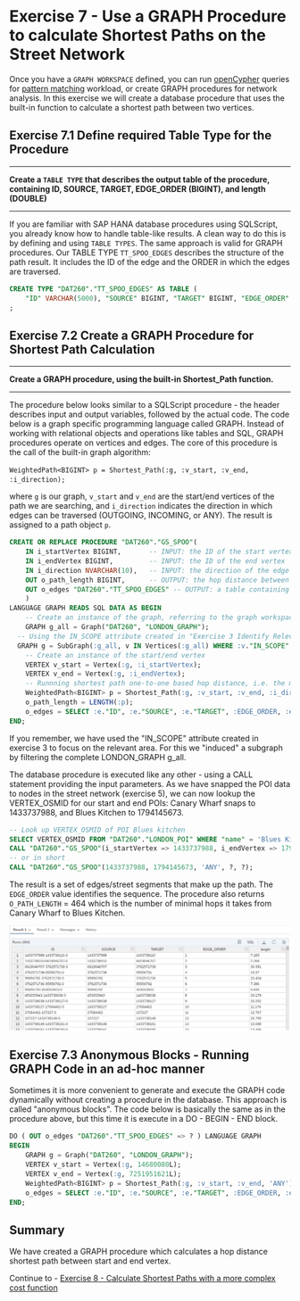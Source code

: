 # Exercise 7 - Use a GRAPH Procedure to calculate Shortest Paths on the Street Network
Once you have a `GRAPH WORKSPACE` defined, you can run [openCypher](https://www.opencypher.org/) queries for [pattern matching](https://help.sap.com/viewer/11afa2e60a5f4192a381df30f94863f9/2020_03_QRC/en-US/4c3ee700e7a8458baed3f1141d9380f3.html) workload, or create GRAPH procedures for network analysis. In this exercise we will create a database procedure that uses the built-in function to calculate a shortest path between two vertices.

## Exercise 7.1 Define required Table Type for the Procedure <a name="subex2"></a>
---
**Create a `TABLE TYPE` that describes the output table of the procedure, containing ID, SOURCE, TARGET, EDGE_ORDER (BIGINT), and length (DOUBLE)**

---
If you are familiar with SAP HANA database procedures using SQLScript, you already know how to handle table-like results. A clean way to do this is by defining and using `TABLE TYPES`. The same approach is valid for GRAPH procedures. Our TABLE TYPE `TT_SPOO_EDGES` describes the structure of the path result. It includes the ID of the edge and the ORDER in which the edges are traversed.

```sql
CREATE TYPE "DAT260"."TT_SPOO_EDGES" AS TABLE (
    "ID" VARCHAR(5000), "SOURCE" BIGINT, "TARGET" BIGINT, "EDGE_ORDER" BIGINT, "length" DOUBLE)
;
```

## Exercise 7.2 Create a GRAPH Procedure for Shortest Path Calculation <a name="subex2"></a>
---
**Create a GRAPH procedure, using the built-in Shortest_Path function.**

---
The procedure below looks similar to a SQLScript procedure - the header describes input and output variables, followed by the actual code. The code below is a graph specific programming language called GRAPH. Instead of working with relational objects and operations like tables and SQL, GRAPH procedures operate on vertices and edges. The core of this procedure is the call of the built-in graph algorithm:

`WeightedPath<BIGINT> p = Shortest_Path(:g, :v_start, :v_end, :i_direction);`

where `g` is our graph, `v_start` and `v_end` are the start/end vertices of the path we are searching, and `i_direction` indicates the direction in which edges can be traversed (OUTGOING, INCOMING, or ANY). The result is assigned to a path object `p`.

```sql
CREATE OR REPLACE PROCEDURE "DAT260"."GS_SPOO"(
	IN i_startVertex BIGINT,       -- INPUT: the ID of the start vertex
	IN i_endVertex BIGINT,         -- INPUT: the ID of the end vertex
	IN i_direction NVARCHAR(10),   -- INPUT: the direction of the edge traversal: OUTGOING (default), INCOMING, ANY
	OUT o_path_length BIGINT,      -- OUTPUT: the hop distance between start and end
	OUT o_edges "DAT260"."TT_SPOO_EDGES" -- OUTPUT: a table containing the edges that make up a shortest path between start and end
	)
LANGUAGE GRAPH READS SQL DATA AS BEGIN
	-- Create an instance of the graph, referring to the graph workspace object
	GRAPH g_all = Graph("DAT260", "LONDON_GRAPH");
  -- Using the IN_SCOPE attribute created in "Exercise 3 Identify Relevant Area for Transportation Network" to narrow down the search scope
  GRAPH g = SubGraph(:g_all, v IN Vertices(:g_all) WHERE :v."IN_SCOPE" == 1);
	-- Create an instance of the start/end vertex
	VERTEX v_start = Vertex(:g, :i_startVertex);
	VERTEX v_end = Vertex(:g, :i_endVertex);
	-- Runnning shortest path one-to-one based hop distance, i.e. the minimum number of edges between start and end
	WeightedPath<BIGINT> p = Shortest_Path(:g, :v_start, :v_end, :i_direction);
	o_path_length = LENGTH(:p);
	o_edges = SELECT :e."ID", :e."SOURCE", :e."TARGET", :EDGE_ORDER, :e."length" FOREACH e IN Edges(:p) WITH ORDINALITY AS EDGE_ORDER;
END;
```
If you remember, we have used the "IN_SCOPE" attribute created in exercise 3 to focus on the relevant area. For this we "induced" a subgraph by filtering the complete LONDON_GRAPH g_all.

The database procedure is executed like any other - using a CALL statement providing the input parameters. As we have snapped the POI data to nodes in the street network (exercise 5), we can now lookup the VERTEX_OSMID for our start and end POIs: Canary Wharf snaps to 1433737988, and Blues Kitchen to 1794145673.

```sql
-- Look up VERTEX_OSMID of POI Blues kitchen
SELECT VERTEX_OSMID FROM "DAT260"."LONDON_POI" WHERE "name" = 'Blues Kitchen' AND "osmid" = 6274057185;
CALL "DAT260"."GS_SPOO"(i_startVertex => 1433737988, i_endVertex => 1794145673, i_direction => 'ANY', o_path_length => ?, o_edges => ?);
-- or in short
CALL "DAT260"."GS_SPOO"(1433737988, 1794145673, 'ANY', ?, ?);
```
The result is a set of edges/street segments that make up the path. The `EDGE_ORDER` value identifies the sequence. The procedure also returns `O_PATH_LENGTH` = 464 which is the number of minimal hops it takes from Canary Wharf to Blues Kitchen.

![](images/SPOO.png)

## Exercise 7.3 Anonymous Blocks - Running GRAPH Code in an ad-hoc manner <a name="subex3"></a>

Sometimes it is more convenient to generate and execute the GRAPH code dynamically without creating a procedure in the database. This approach is called "anonymous blocks". The code below is basically the same as in the procedure above, but this time it is execute in a DO - BEGIN - END block.
```sql
DO ( OUT o_edges "DAT260"."TT_SPOO_EDGES" => ? ) LANGUAGE GRAPH
BEGIN
	GRAPH g = Graph("DAT260", "LONDON_GRAPH");
	VERTEX v_start = Vertex(:g, 14680080L);
	VERTEX v_end = Vertex(:g, 7251951621L);
	WeightedPath<BIGINT> p = Shortest_Path(:g, :v_start, :v_end, 'ANY');
	o_edges = SELECT :e."ID", :e."SOURCE", :e."TARGET", :EDGE_ORDER, :e."length" FOREACH e IN Edges(:p) WITH ORDINALITY AS EDGE_ORDER;
END;
```

## Summary

We have created a GRAPH procedure which calculates a hop distance shortest path between start and end vertex.

Continue to - [Exercise 8 - Calculate Shortest Paths with a more complex cost function](../ex8/README.md)
